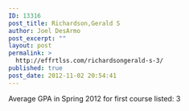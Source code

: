 ```yaml
---
ID: 13316
post_title: Richardson,Gerald S
author: Joel DesArmo
post_excerpt: ""
layout: post
permalink: >
  http://effrtlss.com/richardsongerald-s-3/
published: true
post_date: 2012-11-02 20:54:41
---
```

<p>Average GPA in Spring 2012 for first course listed: 3</p>